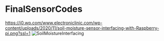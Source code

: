 # FinalSensorCodes
https://i0.wp.com/www.electroniclinic.com/wp-content/uploads/2020/11/soil-moisture-sensor-interfacing-with-Raspberry-pi.png?ssl=1
![SoilMoistureInterfacing](https://user-images.githubusercontent.com/47277153/170809213-e0fb9192-a4b0-45f4-a462-c117dbf5d9ba.png)
